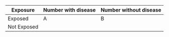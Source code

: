 | Exposure   | Number with disease | Number without disease |
|----------  |---------------------|------------------------|
| Exposed    | A                     | B                      |
| Not Exposed |